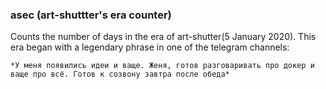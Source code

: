 ### asec (art-shuttter's era counter)
Counts the number of days in the era of art-shutter(5 January 2020).
This era began with a legendary phrase in one of the telegram channels:

    *У меня появились идеи и ваще. Женя, готов разговаривать про докер и ваще про всё. Готов к созвону завтра после обеда*

